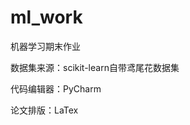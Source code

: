 # ml_work
机器学习期末作业
<p>
数据集来源：scikit-learn自带鸢尾花数据集
  </p>
  <p>
代码编辑器：PyCharm
  </p>
  <p>
论文排版：LaTex
  </p>
